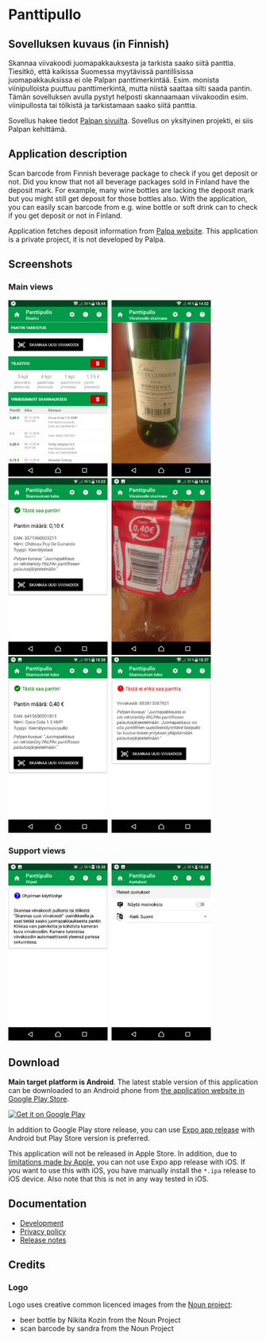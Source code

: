 # Panttipullo

## Sovelluksen kuvaus (in Finnish)

Skannaa viivakoodi juomapakkauksesta ja tarkista saako siitä panttia. Tiesitkö, 
että kaikissa Suomessa myytävissä pantillisissa juomapakkauksissa ei ole Palpan panttimerkintää. 
Esim. monista viinipulloista puuttuu panttimerkintä, mutta niistä saattaa silti saada pantin. 
Tämän sovelluksen avulla pystyt helposti skannaamaan viivakoodin esim. viinipullosta tai tölkistä 
ja tarkistamaan saako siitä panttia. 

Sovellus hakee tiedot [Palpan sivuilta](https://extra.palpa.fi/pantillisuus). 
Sovellus on yksityinen projekti, ei siis Palpan kehittämä.

## Application description

Scan barcode from Finnish beverage package to check if you get deposit or not. 
Did you know that not all beverage packages sold in Finland have the deposit mark. 
For example, many wine bottles are lacking the deposit mark but you might still get deposit 
for those bottles also. With the application, you can easily scan barcode from e.g. 
wine bottle or soft drink can to check if you get deposit or not in Finland.

Application fetches deposit information from [Palpa website](https://extra.palpa.fi/pantillisuus). 
This application is a private project, it is not developed by Palpa.

## Screenshots

### Main views

<kbd>
<img src="play_store/screenshots/01_main_screen.png" width="200" alt="Main screen of the application"/> <img src="play_store/screenshots/02_1_scan.png" width="200" alt="Scanning barcode from wine bottle"/> <img src="play_store/screenshots/03_1_result_has_deposit.png" width="200" alt="When wine bottle has deposit"/> <img src="play_store/screenshots/02_scan.png" width="200" alt="Scanning barcode from plastic bottle"/> <img src="play_store/screenshots/03_result_has_deposit.png" width="200" alt="When plastic bottle has deposit"/> <img src="play_store/screenshots/04_result_no_deposit.png" width="200" alt="When bottle / can has no deposit"/>
</kbd>
  
### Support views

<kbd>
<img src="play_store/screenshots/05_help.png" width="200" alt="Help view"/> <img src="play_store/screenshots/06_settings.png" width="200" alt="Settings view"/>
</kbd>

## Download

**Main target platform is Android**. The latest stable version of this application can be downloaded to an Android phone
from [the application website in Google Play Store](https://play.google.com/store/apps/details?id=fi.mvestola.panttipullo).

<a style="display: block;" href='https://play.google.com/store/apps/details?id=fi.mvestola.panttipullo'><img height="100" alt="Get it on Google Play" src='https://play.google.com/intl/en_us/badges/images/generic/en_badge_web_generic.png'/></a>

In addition to Google Play store release, you can use [Expo app release](https://expo.io/@mvestola/Panttipullo) with Android but Play Store version is preferred.

This application will not be released in Apple Store. In addition, due to [limitations made by Apple](https://blog.expo.io/upcoming-limitations-to-ios-expo-client-8076d01aee1a), you can not use Expo app release with iOS. If you want to use this with iOS, you have manually install the `*.ipa` release to iOS device. Also note that this is not in any way tested in iOS.

## Documentation

* [Development](./docs/DEVELOPMENT.md)
* [Privacy policy](privacy-policy.md)
* [Release notes](RELEASE-NOTES.md)

## Credits

### Logo

Logo uses creative common licenced images from the [Noun project](https://thenounproject.com):
* beer bottle by Nikita Kozin from the Noun Project
* scan barcode by sandra from the Noun Project
